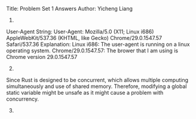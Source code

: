 Title: Problem Set 1 Answers
Author: Yicheng Liang

1. 
User-Agent String:
User-Agent: Mozilla/5.0 (X11; Linux i686) AppleWebKit/537.36 (KHTML, like Gecko) Chrome/29.0.1547.57 Safari/537.36
Explanation:
Linux i686: The user-agent is running on a linux operating system.
Chrome/29.0.1547.57: The brower that I am using is Chrome version 29.0.1547.57

2. 
Since Rust is designed to be concurrent, which allows multiple computing simultaneously and use of shared memory. Therefore, modifying a global static variable might be unsafe as it might cause a problem with concurrency.


3. 
